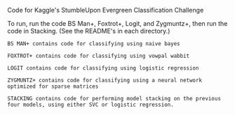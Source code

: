 Code for Kaggle's StumbleUpon Evergreen Classification Challenge

To run, run the code BS Man+, Foxtrot+, Logit, and Zygmuntz+, then run the code in Stacking.  (See the README's in each directory.) 

	BS MAN+ contains code for classifying using naive bayes
	
	FOXTROT+ contains code for classifying using vowpal wabbit
	
	LOGIT contains code for classifying using logistic regression
	
	ZYGMUNTZ+ contains code for classifying using a neural network optimized for sparse matrices
	
	STACKING contains code for performing model stacking on the previous four models, using either SVC or logistic regression. 